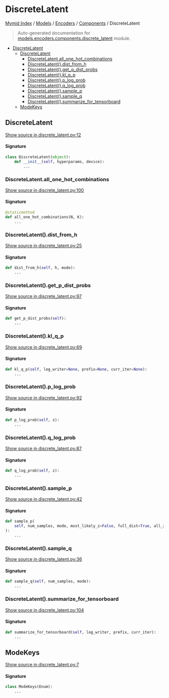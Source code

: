 # DiscreteLatent

[Mymid Index](../../../README.md#mymid-index) /
[Models](../../index.md#models) /
[Encoders](../index.md#encoders) /
[Components](./index.md#components) /
DiscreteLatent

> Auto-generated documentation for [models.encoders.components.discrete_latent](https://github.com/enricobu96/myMID/blob/main/models/encoders/components/discrete_latent.py) module.

- [DiscreteLatent](#discretelatent)
  - [DiscreteLatent](#discretelatent-1)
    - [DiscreteLatent.all_one_hot_combinations](#discretelatentall_one_hot_combinations)
    - [DiscreteLatent().dist_from_h](#discretelatent()dist_from_h)
    - [DiscreteLatent().get_p_dist_probs](#discretelatent()get_p_dist_probs)
    - [DiscreteLatent().kl_q_p](#discretelatent()kl_q_p)
    - [DiscreteLatent().p_log_prob](#discretelatent()p_log_prob)
    - [DiscreteLatent().q_log_prob](#discretelatent()q_log_prob)
    - [DiscreteLatent().sample_p](#discretelatent()sample_p)
    - [DiscreteLatent().sample_q](#discretelatent()sample_q)
    - [DiscreteLatent().summarize_for_tensorboard](#discretelatent()summarize_for_tensorboard)
  - [ModeKeys](#modekeys)

## DiscreteLatent

[Show source in discrete_latent.py:12](https://github.com/enricobu96/myMID/blob/main/models/encoders/components/discrete_latent.py#L12)

#### Signature

```python
class DiscreteLatent(object):
    def __init__(self, hyperparams, device):
        ...
```

### DiscreteLatent.all_one_hot_combinations

[Show source in discrete_latent.py:100](https://github.com/enricobu96/myMID/blob/main/models/encoders/components/discrete_latent.py#L100)

#### Signature

```python
@staticmethod
def all_one_hot_combinations(N, K):
    ...
```

### DiscreteLatent().dist_from_h

[Show source in discrete_latent.py:25](https://github.com/enricobu96/myMID/blob/main/models/encoders/components/discrete_latent.py#L25)

#### Signature

```python
def dist_from_h(self, h, mode):
    ...
```

### DiscreteLatent().get_p_dist_probs

[Show source in discrete_latent.py:97](https://github.com/enricobu96/myMID/blob/main/models/encoders/components/discrete_latent.py#L97)

#### Signature

```python
def get_p_dist_probs(self):
    ...
```

### DiscreteLatent().kl_q_p

[Show source in discrete_latent.py:69](https://github.com/enricobu96/myMID/blob/main/models/encoders/components/discrete_latent.py#L69)

#### Signature

```python
def kl_q_p(self, log_writer=None, prefix=None, curr_iter=None):
    ...
```

### DiscreteLatent().p_log_prob

[Show source in discrete_latent.py:92](https://github.com/enricobu96/myMID/blob/main/models/encoders/components/discrete_latent.py#L92)

#### Signature

```python
def p_log_prob(self, z):
    ...
```

### DiscreteLatent().q_log_prob

[Show source in discrete_latent.py:87](https://github.com/enricobu96/myMID/blob/main/models/encoders/components/discrete_latent.py#L87)

#### Signature

```python
def q_log_prob(self, z):
    ...
```

### DiscreteLatent().sample_p

[Show source in discrete_latent.py:42](https://github.com/enricobu96/myMID/blob/main/models/encoders/components/discrete_latent.py#L42)

#### Signature

```python
def sample_p(
    self, num_samples, mode, most_likely_z=False, full_dist=True, all_z_sep=False
):
    ...
```

### DiscreteLatent().sample_q

[Show source in discrete_latent.py:36](https://github.com/enricobu96/myMID/blob/main/models/encoders/components/discrete_latent.py#L36)

#### Signature

```python
def sample_q(self, num_samples, mode):
    ...
```

### DiscreteLatent().summarize_for_tensorboard

[Show source in discrete_latent.py:104](https://github.com/enricobu96/myMID/blob/main/models/encoders/components/discrete_latent.py#L104)

#### Signature

```python
def summarize_for_tensorboard(self, log_writer, prefix, curr_iter):
    ...
```



## ModeKeys

[Show source in discrete_latent.py:7](https://github.com/enricobu96/myMID/blob/main/models/encoders/components/discrete_latent.py#L7)

#### Signature

```python
class ModeKeys(Enum):
    ...
```


